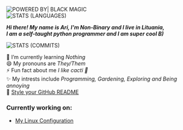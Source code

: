 ![POWERED BY| BLACK MAGIC](https://forthebadge.com/images/badges/powered-by-black-magic.svg) <br/>
![STATS (LANGUAGES)](https://github-readme-stats.vercel.app/api/top-langs/?username=TruncatedDinosour&layout=compact&theme=radical&hide_border=true)

***Hi there! My name is Ari, I'm Non-Binary and I live in Lituania,<br/>
I am a self-taught python programmer and I am super cool B)***

![STATS (COMMITS)](https://github-readme-stats-sabesansathananthan.vercel.app/api?username=TruncatedDinosour&show_icons=true&hide_border=true&theme=radical)

🌱 I’m currently learning *Nothing* <br/>
😄 My pronouns are *They/Them* <br/>
⚡ Fun fact about me *I like cacti 🌵* <br/>
✨ My intrests include *Programming, Gardening, Exploring and Being annoying* <br/>
🔭 [Style your GitHub README](https://github.com/anuraghazra/github-readme-stats/)

### Currently working on:<br/>
  - [My Linux Configuration](https://github.com/dotfiles-cleaned)
